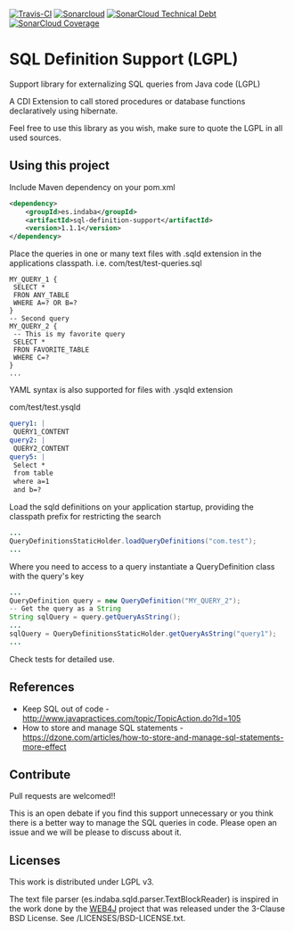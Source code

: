 

[![Travis-CI](https://travis-ci.org/IndabaConsultores/sql-definition-support.svg?branch=master)](https://travis-ci.org/IndabaConsultores/sql-definition-support) [![Sonarcloud](https://sonarcloud.io/api/project_badges/measure?project=es.indaba:sql-definition-support&metric=alert_status)](https://sonarcloud.io/dashboard?id=es.indaba:sql-definition-support) [![SonarCloud Technical Debt](https://sonarcloud.io/api/project_badges/measure?project=es.indaba:sql-definition-support&metric=sqale_rating)](https://sonarcloud.io/dashboard?id=es.indaba:sql-definition-support) [![SonarCloud Coverage](https://sonarcloud.io/api/project_badges/measure?project=es.indaba:sql-definition-support&metric=coverage)](https://sonarcloud.io/dashboard?id=es.indaba:sql-definition-support)

SQL Definition Support (LGPL)
=============
Support library for externalizing SQL queries from Java code (LGPL)

A CDI Extension to call stored procedures or database functions declaratively using hibernate.

Feel free to use this library as you wish, make sure to quote the LGPL in all used sources.

## Using this project

Include Maven dependency on your pom.xml

```xml
<dependency>
	<groupId>es.indaba</groupId>
	<artifactId>sql-definition-support</artifactId>
	<version>1.1.1</version>
</dependency>
```

Place the queries in one or many text files with .sqld extension in the applications classpath. 
i.e. com/test/test-queries.sql

```
MY_QUERY_1 {
 SELECT * 
 FRON ANY_TABLE 
 WHERE A=? OR B=?
}
-- Second query
MY_QUERY_2 {
 -- This is my favorite query
 SELECT * 
 FRON FAVORITE_TABLE 
 WHERE C=?
}
...
```

YAML syntax is also supported for files with .ysqld extension

com/test/test.ysqld

```yaml
query1: |
 QUERY1_CONTENT
query2: |
 QUERY2_CONTENT
query5: |
 Select * 
 from table
 where a=1
 and b=?
```

Load the sqld definitions on your application startup, providing the classpath prefix for restricting the search

```java
...
QueryDefinitionsStaticHolder.loadQueryDefinitions("com.test");
...
```
Where you need to access to a query instantiate a QueryDefinition class with the query's key

```java
...
QueryDefinition query = new QueryDefinition("MY_QUERY_2");
-- Get the query as a String
String sqlQuery = query.getQueryAsString();
...
sqlQuery = QueryDefinitionsStaticHolder.getQueryAsString("query1");
...
```

Check tests for detailed use.

## References
* Keep SQL out of code - http://www.javapractices.com/topic/TopicAction.do?Id=105
* How to store and manage SQL statements - https://dzone.com/articles/how-to-store-and-manage-sql-statements-more-effect

## Contribute
Pull requests are welcomed!!

This is an open debate if you find this support unnecessary or you think there is a better way to manage the SQL queries in code. Please open an issue and we will be please to discuss about it. 

## Licenses
This work is distributed under LGPL v3.

The text file parser (es.indaba.sqld.parser.TextBlockReader) is inspired in the work done by the [WEB4J](http://www.web4j.com/) project that was released under the 3-Clause BSD License. See /LICENSES/BSD-LICENSE.txt. 
 

